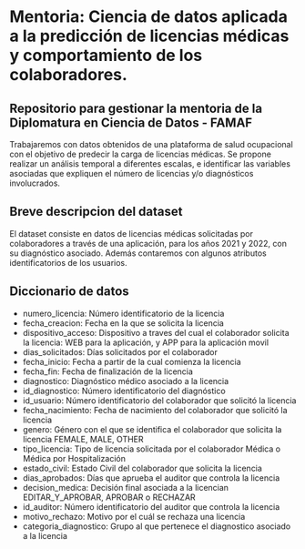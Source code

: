 # Mentoria: Ciencia de datos aplicada a la predicción de licencias médicas y comportamiento de los colaboradores.

## Repositorio para gestionar la mentoria de la Diplomatura en Ciencia de Datos - FAMAF

Trabajaremos con datos obtenidos de una plataforma de salud ocupacional con el objetivo de predecir la carga de licencias médicas. Se propone realizar un análisis temporal a diferentes escalas, e identificar las variables asociadas que expliquen el número de licencias y/o diagnósticos involucrados. 

## Breve descripcion del dataset

El dataset consiste en datos de licencias médicas solicitadas por colaboradores a través de una aplicación, para los años 2021 y 2022, con su diagnóstico asociado. Además contaremos con algunos atributos identificatorios de los usuarios. 

## Diccionario de datos

- numero_licencia: Número identificatorio de la licencia
- fecha_creacion: Fecha en la que se solicita la licencia 
- dispositivo_acceso: Dispositivo a traves del cual el colaborador solicita la licencia: WEB para la aplicación, y APP para la aplicación movil
- dias_solicitados: Días solicitados por el colaborador
- fecha_inicio: Fecha a partir de la cual comienza la licencia
- fecha_fin: Fecha de finalización de la licencia
- diagnostico: Diagnóstico médico asociado a la licencia
- id_diagnostico: Número identificatorio del diagnóstico
- id_usuario: Número identificatorio del colaborador que solicitó la licencia
- fecha_nacimiento: Fecha de nacimiento del colaborador que solicitó la licencia
- genero: Género con el que se identifica el colaborador que solicita la licencia FEMALE, MALE, OTHER
- tipo_licencia: Tipo de licencia solicitada por el colaborador Médica o Médica por Hospitalización
- estado_civil: Estado Civil del colaborador que solicita la licencia 
- dias_aprobados: Días que aprueba el auditor que controla la licencia
- decision_medica: Decisión final asociada a la licencian EDITAR_Y_APROBAR, APROBAR o RECHAZAR
- id_auditor: Número identificatorio del auditor que controla la licencia
- motivo_rechazo: Motivo por el cuál se rechaza una licencia
- categoria_diagnostico: Grupo al que pertenece el diagnostico asociado a la licencia
